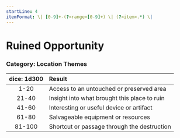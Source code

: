 ```yaml
---
startLine: 4
itemFormat: \| [0-9]+-(?<range>[0-9]+) \| (?<item>.*) \|
---
```

# Ruined Opportunity
### Category: Location Themes

| dice: 1d300 | Result |
|:----:|:-------|
| 1-20 | Access to an untouched or preserved area |
| 21-40 | Insight into what brought this place to ruin |
| 41-60 | Interesting or useful device or artifact |
| 61-80 | Salvageable equipment or resources |
| 81-100 | Shortcut or passage through the destruction |